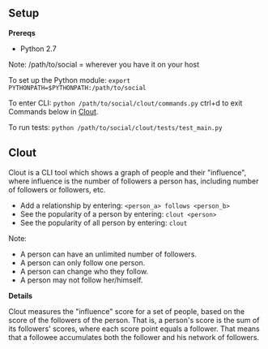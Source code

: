 ## Setup

**Prereqs**
- Python 2.7


Note: /path/to/social = wherever you have it on your host

To set up the Python module:
`export PYTHONPATH=$PYTHONPATH:/path/to/social`

To enter CLI:
`python /path/to/social/clout/commands.py`
ctrl+d to exit
Commands below in [Clout](#about-clout).


To run tests:
`python /path/to/social/clout/tests/test_main.py`

## Clout
Clout is a CLI tool which shows a graph of people and their "influence", where influence is the number of followers a person has, including number of followers or followers, etc.

- Add a relationship by entering: `<person_a> follows <person_b>`
- See the popularity of a person by entering: `clout <person>`
- See the popularity of all person by entering: `clout`

Note:
- A person can have an unlimited number of followers.
- A person can only follow one person.
- A person can change who they follow.
- A person may not follow her/himself.

**Details**

Clout measures the "influence" score for a set of people, based on the score of the followers of the person. That is, a person's score is the sum of its followers' scores, where each score point equals a follower. That means that a followee accumulates both the follower and his network of followers.

